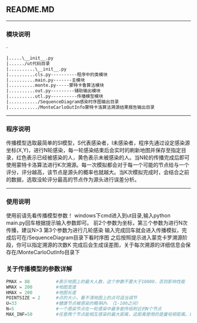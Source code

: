 ## README.MD

---

### 模块说明
·
~~~xml
|.....\__init__.py
|....../ut代码目录
|..........\__init__.py
|..........cls.py----------程序中的类模块
|..........main.py-------主模块
|..........monte.py-----蒙特卡鲁算法模块
|..........out.py---------辅助输出模块
|..........utl.py----------传播模型模块
|.........../SequenceDiagram感染时序图输出目录
|.........../MonteCarloOutInfo蒙特卡洛算法溯源结果报告输出目录
~~~

---

### 程序说明
传播模型选取最简单的SI模型，S代表感染者，I未感染者，程序先通过设定感染源坐标(X,Y)，进行N轮感染，每一轮感染结束后会实时的刷新地图并保存至指定目录，红色表示已经被感染的人，黄色表示未被感染的人。当N轮的传播完成后即可使用蒙特卡洛算法进行K次溯源。每一次模拟都会对于每一个可能的节点给与一个评分，评分越高，该节点是源头的概率也就越大。当K次模拟完成时，会结合之前的数据，选取没轮评分最高的节点作为源头进行误差分析。

---

### 使用说明
使用前请先看传播模型参数！
windows下cmd进入到ut目录,输入python main.py回车根据提示输入参数即可。
前2个参数为坐标，第三个参数为进行N次传播，建议N>3
第3个参数为进行几轮感染
输入完成回车就会进入传播模拟，完成后可在/SequenceDiagram目录下看时序图
之后按照提示进入蒙克卡罗溯源阶段，你可以指定溯源的次数K
完成后会生成误差图，关于每次溯源的详细信息会保存在/MonteCarloOutInfo目录下

### 关于传播模型的参数详解

~~~python
PMAX = 88          #表示地图上的最大人数，这个参数不要大于10000，否则影响性能                               
WMAX = 200         #地图宽度              
HMAX = 200         #地图长度         
POINTSIZE = 2      #点的大小，看不清地图上的点可适当调节            
U=33               #健康节点被感染的概率U% （1-100之间）                     
N=5                #一个感染节点在一轮感染中最多能传给附近的N个节点            
MAX_INF=50         #任意两个节点能相互感染的最大距离，这距离使用的是曼哈顿距离。即|dx|+|dy|来表示
~~~
